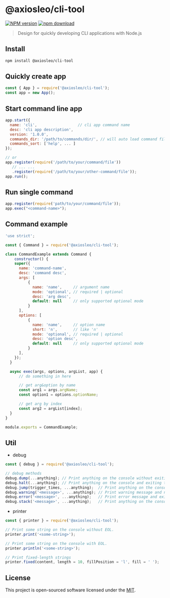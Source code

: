 # @axiosleo/cli-tool

[![NPM version](https://img.shields.io/npm/v/@axiosleo/cli-tool.svg?style=flat-square)](https://npmjs.org/package/@axiosleo/cli-tool)
[![npm download](https://img.shields.io/npm/dm/@axiosleo/cli-tool.svg?style=flat-square)](https://npmjs.org/package/@axiosleo/cli-tool)

> Design for quickly developing CLI applications with Node.js

## Install

```bash
npm install @axiosleo/cli-tool
```

## Quickly create app

```js
const { App } = require('@axiosleo/cli-tool');
const app = new App();
```

## Start command line app

```js
app.start({
  name: 'cli',                  // cli app command name
  desc: 'cli app description',
  version: '1.0.0',
  commands_dir: '/path/to/commands/dir/', // will auto load command files
  commands_sort: ['help', ... ]
});

// or
app.register(require('/path/to/your/command/file'))
   // ... ...
   .register(require('/path/to/your/other-command/file'));
app.run();
```

## Run single command

```js
app.register(require('path/to/your/command/file'));
app.exec("<command-name>");
```

## Command example

```js
'use strict';

const { Command } = require('@axiosleo/cli-tool');

class CommandExample extends Command {
    constructor() {
    super({
      name: 'command-name',
      desc: 'command desc',
      args: [
          {
            name: 'name',     // argument name
            mode: 'optional', // required | optional
            desc: 'arg desc',
            default: null     // only supported optional mode
          }
      ],
      options: [
          {
            name: 'name',     // option name
            short: 'n',       // like 'n'
            mode: 'optional', // required | optional
            desc: 'option desc',
            default: null     // only supported optional mode
          }
      ],
    });
  }

  async exec(args, options, argList, app) {
      // do something in here

      // get arg&option by name
      const arg1 = args.argName;
      const option1 = options.optionName;

      // get arg by index
      const arg2 = argList[index];
  }
}

module.exports = CommandExample;
```

## Util

- debug

```js
const { debug } = require('@axiosleo/cli-tool');

// debug methods
debug.dump(...anything); // Print anything on the console without exiting the process.
debug.halt(...anything); // Print anything on the console and exiting the process.
debug.jump(trigger_times, ...anything);  // Print anything on the console after the number of triggers is reached.
debug.warning('<message>', ...anything); // Print warning message and not exiting the process.
debug.error('<message>', ...anything);   // Print error message and exiting the process.
debug.stack('<message>', ...anything);   // Print anything on the console and throw an error.
```

- printer

```js
const { printer } = require('@axiosleo/cli-tool');

// Print some string on the console without EOL.
printer.print('<some-string>');

// Print some string on the console with EOL.
printer.println('<some-string>');

// Print fixed-length strings
printer.fixed(content, length = 10, fillPosition = 'l', fill = ' ');
```

## License

This project is open-sourced software licensed under the [MIT](LICENSE).
